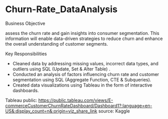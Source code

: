 # Churn-Rate_DataAnalysis
Business Objective

assess the churn rate and gain insights into consumer segmentation. This information will enable data-driven strategies to reduce churn and enhance the overall understanding of customer segments.

Key Responsibilities

- Cleaned data by addressing missing values, incorrect data types, and outliers using SQL (Update, Set & Alter Table) .
- Conducted an analysis of factors influencing churn rate and customer segmentation using SQL (Aggregate Function, CTE & Subqueries).
- Created data visualizations using Tableau in the form of interactive dashboards.

Tableau public: https://public.tableau.com/views/E-commerceCustomerChurnRateDashboard/Dashboard1?:language=en-US&:display_count=n&:origin=viz_share_link
  source: Kaggle
